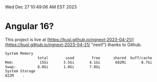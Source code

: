 Wed Dec 27 10:49:06 AM EST 2023

# Angular 16?


This project is live at [https://kusl.github.io/ngnext-2023-04-21/](https://kusl.github.io/ngnext-2023-04-21/ "next!") thanks to Github.

```bash
System Memory
               total        used        free      shared  buff/cache   available
Mem:            15Gi       3.5Gi       4.1Gi       682Mi       8.7Gi        11Gi
Swap:          8.0Gi       1.0Gi       7.0Gi
System Storage
822M	.
```
